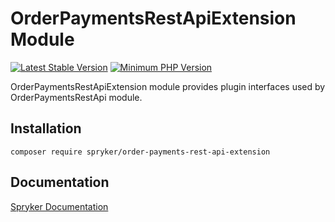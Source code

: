 # OrderPaymentsRestApiExtension Module
[![Latest Stable Version](https://poser.pugx.org/spryker/order-payments-rest-api-extension/v/stable.svg)](https://packagist.org/packages/spryker/order-payments-rest-api-extension)
[![Minimum PHP Version](https://img.shields.io/badge/php-%3E%3D%208.0-8892BF.svg)](https://php.net/)

OrderPaymentsRestApiExtension module provides plugin interfaces used by OrderPaymentsRestApi module.

## Installation

```
composer require spryker/order-payments-rest-api-extension
```

## Documentation

[Spryker Documentation](https://docs.spryker.com)
